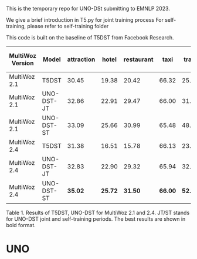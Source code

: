 This is the temporary repo for UNO-DSt submitting to EMNLP 2023.

We give a brief introduction in T5.py for joint training process
For self-training, please refer to self-training folder

This code is built on the baseline of T5DST from Facebook Research.

| **MultiWoz Version** | **Model**| **attraction** | **hotel** | **restaurant** | **taxi**  | **train** | **Average** | **Margin (2.1->2.4)** |
|------------------|------------|------------|-------|------------|-------|-------|---------|--------|
| MultiWoz 2.1     | T5DST      | 30.45      | 19.38 | 20.42      | 66.32 | 25.60 | 32.44   |        |
| MultiWoz 2.1     | UNO-DST-JT | 32.86      | 22.91 | 29.47      | 66.00 | 31.68 | 36.58   |        |
| MultiWoz 2.1     | UNO-DST-ST | 33.09      | 25.66 | 30.99      | 65.48 | 48.90 | 40.82   |        |
| MultiWoz 2.4     | T5DST      | 31.38      | 16.51 | 15.78      | 66.13 | 23.80 | 30.72   |    -1.72     |
| MultiWoz 2.4     | UNO-DST-JT | 32.83      | 22.90 | 29.32      | 65.94 | 32.47 | 36.69   |    0.11      |
| MultiWoz 2.4     | UNO-DST-ST | **35.02**  | **25.72** | **31.50** | **66.00** | **52.55** | **42.16**   | **1.34** |

Table 1. Results of T5DST, UNO-DST for MultiWoz 2.1 and 2.4. JT/ST stands for UNO-DST joint and self-training periods. The best results are shown in bold format. 
# UNO
